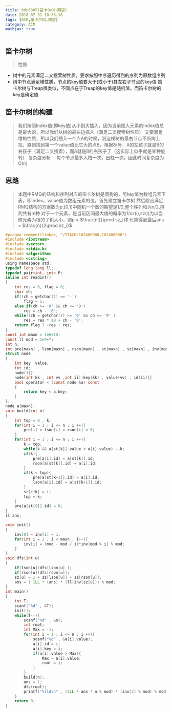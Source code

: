```yaml
---
title: hdu6305(笛卡尔树+期望)
date: 2018-07-31 10:38:18
tags: [ACM,笛卡尔树,期望]
category: ACM
mathjax: true
---
```

## 笛卡尔树
>性质
* 树中的元素满足二叉搜索树性质，要求按照中序遍历得到的序列为原数组序列
* 树中节点满足堆性质，节点的key值要大于(或小于)其左右子节点的key值
笛卡尔树与Treap很类似，不同点在于Treap的key值是随机值，而笛卡尔树的key是确定值
<!--more-->
## 笛卡尔树的构建
>我们按照Index值(即key值)从小到大插入，因为当前插入元素的Index值总是最大的，所以我们从树的最右边插入（满足二叉搜索树性质）
又要满足堆的性质，所以我们插入一个点A的时候，沿这棵树的最右节点不断向上找，直到找到第一个value值比它大的点B，根据标号，A的左孩子就是B的右孩子（满足二叉搜索），而A就是B的右孩子了（这实际上似乎就是某种旋转）
复杂度分析： 每个节点最多入栈一次，出栈一次，因此时间复杂度为 O(n)

## 思路
>本题中RMQ的结构和序列对应的笛卡尔树是同构的，另key值为数组元素下表，即index，value值为数组元素的值，首先建立笛卡尔树
然后假设满足RMQ结构的方案数为p,[0,1]中随机一个数的期望是1/2,整个序列和为n/2,排列共有n!种
对于一个元素，是当前区间最大值的概率为1/sz(i),sz(i)为以当前元素为根的子树大小，则p = $\frac{n!}{\prod sz_i}$
化简得到最后ans = $\frac{n}{2\prod sz_i}$


```c
#pragma comment(linker, "/STACK:102400000,102400000")
#include <iostream>
#include <vector>
#include <stdio.h>
#include <algorithm>
#include <cstring>
using namespace std;
typedef long long ll;
typedef pair<int, int> P;
inline int readint()
{
    int res = 0, flag = 0;
    char ch;
    if((ch = getchar()) == '-')
        flag = 1;
    else if(ch >= '0' && ch <= '9')
        res = ch - '0';
    while((ch = getchar()) >= '0' && ch <= '9' )
        res = res * 10 + ch - '0';
    return flag ? -res : res;
}
const int maxn = 1e6+10;
const ll mod = 1e9+7;
int n;
int pre[maxn] , lson[maxn] , rson[maxn] , st[maxn] , sz[maxn] , inv[maxn];
struct node
{
    int key ,value;
    int id;
    node(){}
    node(int kk , int vv ,int ii):key(kk) , value(vv) , id(ii){}
    bool operator < (const node &a) const
    {
        return key < a.key;
    }
};
node a[maxn];
void build(int n)
{
    int top = 0 , k;
    for(int i = 1 ; i <= n ; i ++){
        pre[i] = lson[i] = rson[i] = 0;
    }
    for(int i = 1 ; i <= n ; i ++){
        k = top;
        while(k && a[st[k]].value < a[i].value) --k;
        if(k){
            pre[a[i].id] = a[st[k]].id;
            rson[a[st[k]].id] = a[i].id;
        }
        if(k < top){
            pre[a[st[k+1]].id] = a[i].id;
            lson[a[i].id] = a[st[k+1]].id;
        }
        st[++k] = i;
        top = k;
    }
    pre[a[st[0]].id] = 0;
}
ll ans;

void init()
{
    inv[0] = inv[1] = 1;
    for(int i = 2 ; i < maxn ; i++){
        inv[i] = (mod - mod / i)*inv[mod % i] % mod;
    }
}
void dfs(int u)
{
    if(lson[u])dfs(lson[u] );
    if(rson[u])dfs(rson[u]);
    sz[u] = 1 + sz[lson[u]] + sz[rson[u]];
    ans = ( 1LL * (ans) * (ll)inv[sz[u]]) % mod;
}
int main()
{
    int T;
    scanf("%d" , &T);
    init();
    while(T--){
        scanf("%d" , &n);
        int root;
        int Max = -1;
        for(int i = 1 ; i <= n ; i ++){
            scanf("%d" , &a[i].value);
            a[i].id = i;
            a[i].key = i;
            if(a[i].value > Max){
                Max = a[i].value;
                root = i;
            }
        }
        build(n);
        ans = 1;
        dfs(root);
        printf("%lld\n" , (1LL * ans * n % mod) * (inv[2] % mod) % mod);
    }
    return 0;
}
```
